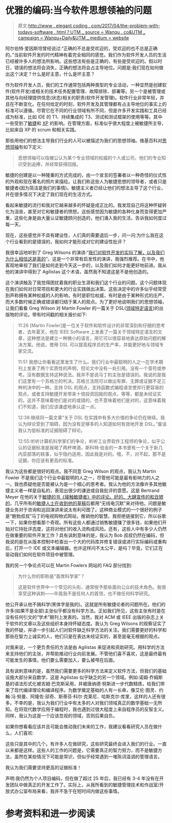 # 优雅的编码:当今软件思想领袖的问题

> 原文:[http://www . elegant coding . com/2017/04/the-problem-with-todays-software . html？UTM _ source = Wanqu . co&UTM _ campaign = Wanqu+Daily&UTM _ medium = website](http://www.elegantcoding.com/2017/04/the-problem-with-todays-software.html?utm_source=wanqu.co&utm_campaign=Wanqu+Daily&utm_medium=website)

阿尔伯特·爱因斯坦曾经说过:“正确的不总是受欢迎的，受欢迎的也不总是正确的。”当前软件开发的时代精神有着完全相同的感觉。我们作为软件开发人员的生活已经被许多人的想法所影响。这些想法有些是正确的，有些是受欢迎的。假以时日，错误的想法将会消失，正确的想法将会占主导地位。问题是:我们现在如何做出这个决定？什么是好主意，什么是坏主意？

作为软件开发人员，我们的工作通常包括两种类型的专业活动，一种显然是创建软件(软件开发)或相关的技术任务配置管理、故障排除、部署等。另一个是被管理或其他与向经理提供信息(状态)相关的职责(软件开发管理)。软件行业非常年轻，并且在不断变化。在任何给定的时刻，软件开发及其管理都有占主导地位的事实上的标准可以遵循。尽管它在不同的行业领域有所不同，但是许多开发实践和工具已经成为标准，比如 IDE 的 T1、持续集成的 T3、测试和测试框架的使用等等。其中一些受到了[敏捷](https://en.wikipedia.org/wiki/Agile_software_development)和 [XP](https://en.wikipedia.org/wiki/Extreme_programming) 的影响。在管理方面，标准似乎很大程度上被敏捷所主导，比如来自 XP 的 scrum 和相关实践。

那些用他们的想法主导我们行业的人可以被描述为我们的思想领袖。维基百科对[思想领袖](https://en.wikipedia.org/wiki/Thought_leader)有如下定义:

> 思想领袖可以指被公认为某个专业领域的权威的个人或公司，他们的专业知识受到追捧，并经常获得回报。

敏捷的创建是以一种隆重的方式完成的，由一个宣言的签署者以一种奇怪的仪式性的外观和现在著名的照片来描绘。让我们称这些人为敏捷思想的领导者，或者只是敏捷者(因为简洁是我们的事情)。敏捷主义者已经让他们的想法主导了这个行业，并在很多情况下决定了我们现在的生活方式。

看起来敏捷的流行和我对它越来越多的怀疑是成正比的。我发现自己将这种怀疑转化为沮丧，甚至对它和敏捷者的愤怒。这些感觉因为敏捷的各种化身而变得更加严重，这些化身是由大量认证敏捷顾问创造的，他们涌入我的生活，告诉我如何度过每一天。

现在，这些感觉并不具有建设性，人们真的需要退后一步，问一问:为什么我在这个行业看到的是错误的，我如何才能形成对它的建设性批评？

我很幸运地听到了 Greg Wilsons 的演讲:“[我们对软件开发的实际了解，以及我们为什么相信这是真的](https://vimeo.com/9270320)”。这是一个非常有启发性的演讲，我强烈推荐。在书中，他客观地审视了我们是如何走到今天这一步的，以及我们如何才能更好地前进。我从他的演讲中得到了 Agilistas 这个术语，虽然我不知道这是不是他创造的。

这个演讲触及了我觉得困扰着我的职业生涯和我们这个行业的问题。这个问题体现在我们如何对日常项目和更大的行业实践做出决策。这些决定中的许多似乎经常受到声称拥有某种权威的人的影响，有时是职位权威，有时是由于某种形式的庄严，而大多数时候正确或错误都归结于某人的观点。为了更好地说明我们的思想领袖，让我们看看 Greg Wilson 对 Martin Fowler 的一篇关于 DSL([领域特定语言](https://en.wikipedia.org/wiki/Domain-specific_language))的出版物的评论。带有时间戳的相关报价如下:

> 11:26 [Martin Fowler]是一位关于软件和软件设计的非常深刻和仔细的思考者，去年夏天，他在 IEEE Software 上发表了一篇关于领域特定语言的文章，这种想法是建立一种微小的语言，用它可以很容易地表达原始问题的解决方案。他说，使用 DSL 可以提高程序员的生产率，并能更好地与领域专家交流。
> 
> 11:51 我想让你看看这里发生了什么。我们行业中最聪明的人之一在学术期刊上发表了两个实质性的声明，但论文中没有一处引用。没有一个音符或参考。没有数据支持这种说法。我并不是说马丁的主张是错误的。我说的是我们这里有一个苏格兰的判决。苏格兰法院可以做出有罪、无罪或证据不足三种判决中的一种。支持 DSL 的观点，支持函数式编程语言使并行更容易的观点，或者支持敏捷开发带来十倍投资回报的观点，等等，都是未经证实的。这并不意味着他们是对的或错的，也不意味着他们是对的，这意味着我们不知道，我们应该谦虚地承认这一点。
> 
> 12:38:继续同一篇文章“关于 DSL 在实践中有多大价值的争论仍在继续。我认为辩论受到了阻碍，因为没有足够多的人知道如何有效地开发 DSL。”废话我认为低标准的证据阻碍了辩论。
> 
> 12:55:听听计算机科学家们的争论，听听工业界软件工程师的争论，似乎公认的证据标准是我喝了两杯啤酒，斯科特·伯金的一本书里有一个关于新几内亚部落的轶事，似乎隐约适用，因此我是对的。哦，不，对不起，那不是证据，你应该有更高的标准。

我认为这些都是很好的观点。我不同意 Greg Wilson 的观点，我认为 Martin Fowler 不是我们这个行业中最聪明的人之一，尽管他可能是最有影响力的人之一。我也质疑他是否能被认为是一个细心的思考者。我认为他的方法像许多其他敏捷主义者一样是自私的，表现出很少的谦逊或自我批评的意愿。这是 Bertrand Meyer 在他的关于<u>敏捷的书《接触敏捷者》中的评论。好的、大肆宣传的和丑陋的</u>，几乎所有的[敏捷人士在收到他的草稿](https://youtu.be/ffkIQrq-m34?t=3429)后都用“无线电沉默”来对待他。问题是敏捷业务对于咨询和巡回演讲来说太有利可图了。这种商业模式的一个很好的例子是“鲍勃叔叔”马丁的电视购物式网站，推销他的智慧。我拒绝链接到它，所以谷歌一下，如果你想看那个奇观。所有这些人都通过销售敏捷赚了很多钱，如果他们开始对它持批评态度，这将对他们的收入流构成风险。还有，这些人中有多少人仍然在做重要的软件开发工作？具有讽刺意味的是，我认为 Bob 叔叔仍然在编码，但我说的是在从版本控制中检查出一个大的代码库并修复错误或进行实际编码或重构后，打开一个 IDE 或文本编辑器。也许这样问不太公平，是吗？毕竟，它们正在驱动我们如何在软件项目中被管理。

我的另一个争论点可以在 Martin Fowlers 网站的 FAQ 部分找到:

> 为什么你的职称是“首席科学家”？
> 
> 这是软件世界中一个常见的头衔，通常授予那些面向公众的技术角色。我很享受这种讽刺——毕竟我不是任何人的首领，也不做任何科学研究。

他公开承认他不搞科学(黑体字是我的)。这就是所有敏捷论者的问题所在。他们的许多(如果不是全部)主张似乎都没有科学方法。正如我们所见，这些主张有时是在没有任何引文的“学术”期刊上发表的。当然，我对 ACM 或 IEEE 出版的杂志上关于软件的文章以及这些组织本身持怀疑态度。我认为 Greg Wilsons 的观察证实了我的怀疑，并进一步引起人们对软件缺乏科学方法的关注。我们需要更好的科学和那些在智力上诚实的人，他们只是在表达未经证实的，甚至是毫无根据的观点。

对我来说，一个更负责任的方法是由 Agilistas 来促进和资助研究。用科学的方法来支持他们的主张，并帮助推动行业向前发展。不管他们喜不喜欢，这是最终最有可能发生的事情，他们要么需要加入，要么被甩在后面。

具有讽刺意味的是，虽然我们需要更多的科学方法来定义软件方法，但我们的基础设施大部分来自数学，这是 Agilistas 似乎缺乏的另一个领域。例如:诺姆·乔姆斯基的语法形式化被吉姆·巴克斯采用，并被唐纳德·努斯进一步代数精炼，给我们带来了现代编译理论和编译程序。为数学奠定基础的人有一长串，像艾伦·图灵、约翰·冯·努曼、阿隆佐·邱奇、斯蒂芬·科尔·克莱尼、哈斯克尔·库里，这样的人还有很多。不幸的是，我认为我们行业中有太多的人对我们领域真正的数学基础一无所知。在将现代数学应用于编程时，我也遇到过很大程度上来自程序员的反智主义。同样，我认为这是一个应该忽视的领域，否则后果自负。

如果你想看看应该并且可能会推动我们未来的工作，我建议看看研究人员在做什么，人们喜欢:

这些只是其中的几个。有许多人在做研究，这些研究最终会进入我们的行业。一直以来都是这样。这些人的工作的问题是，它需要真正的智力努力，而不是敏捷方法，虽然在某些情况下可能是常识，但似乎经常遇到一堆陈词滥调的管理语言。

我认为我们需要坚持更高的证据标准！

声明:我仍然为个人项目编码，但在做了超过 25 年后，我已经有 3-4 年没有在开发团队中做真正的开发工作了。实际上，从我所看到的敏捷管理技术和作战室/开放式办公室布局来看，我并不急于在短时间内做这些事情。

# 参考资料和进一步阅读